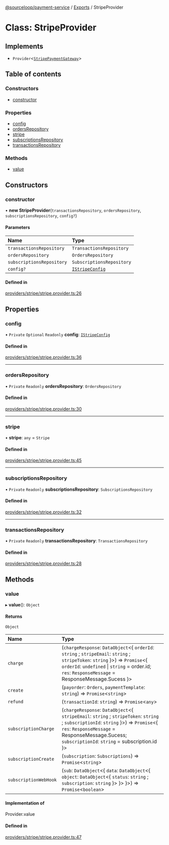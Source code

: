[@sourceloop/payment-service](../README.md) / [Exports](../modules.md) / StripeProvider

# Class: StripeProvider

## Implements

- `Provider`<[`StripePaymentGateway`](../interfaces/StripePaymentGateway.md)\>

## Table of contents

### Constructors

- [constructor](StripeProvider.md#constructor)

### Properties

- [config](StripeProvider.md#config)
- [ordersRepository](StripeProvider.md#ordersrepository)
- [stripe](StripeProvider.md#stripe)
- [subscriptionsRepository](StripeProvider.md#subscriptionsrepository)
- [transactionsRepository](StripeProvider.md#transactionsrepository)

### Methods

- [value](StripeProvider.md#value)

## Constructors

### constructor

• **new StripeProvider**(`transactionsRepository`, `ordersRepository`, `subscriptionsRepository`, `config?`)

#### Parameters

| Name | Type |
| :------ | :------ |
| `transactionsRepository` | `TransactionsRepository` |
| `ordersRepository` | `OrdersRepository` |
| `subscriptionsRepository` | `SubscriptionsRepository` |
| `config?` | [`IStripeConfig`](../interfaces/IStripeConfig.md) |

#### Defined in

[providers/stripe/stripe.provider.ts:26](https://github.com/sourcefuse/loopback4-microservice-catalog/blob/089fc2dc0/services/payment-service/src/providers/stripe/stripe.provider.ts#L26)

## Properties

### config

• `Private` `Optional` `Readonly` **config**: [`IStripeConfig`](../interfaces/IStripeConfig.md)

#### Defined in

[providers/stripe/stripe.provider.ts:36](https://github.com/sourcefuse/loopback4-microservice-catalog/blob/089fc2dc0/services/payment-service/src/providers/stripe/stripe.provider.ts#L36)

___

### ordersRepository

• `Private` `Readonly` **ordersRepository**: `OrdersRepository`

#### Defined in

[providers/stripe/stripe.provider.ts:30](https://github.com/sourcefuse/loopback4-microservice-catalog/blob/089fc2dc0/services/payment-service/src/providers/stripe/stripe.provider.ts#L30)

___

### stripe

• **stripe**: `any` = `Stripe`

#### Defined in

[providers/stripe/stripe.provider.ts:45](https://github.com/sourcefuse/loopback4-microservice-catalog/blob/089fc2dc0/services/payment-service/src/providers/stripe/stripe.provider.ts#L45)

___

### subscriptionsRepository

• `Private` `Readonly` **subscriptionsRepository**: `SubscriptionsRepository`

#### Defined in

[providers/stripe/stripe.provider.ts:32](https://github.com/sourcefuse/loopback4-microservice-catalog/blob/089fc2dc0/services/payment-service/src/providers/stripe/stripe.provider.ts#L32)

___

### transactionsRepository

• `Private` `Readonly` **transactionsRepository**: `TransactionsRepository`

#### Defined in

[providers/stripe/stripe.provider.ts:28](https://github.com/sourcefuse/loopback4-microservice-catalog/blob/089fc2dc0/services/payment-service/src/providers/stripe/stripe.provider.ts#L28)

## Methods

### value

▸ **value**(): `Object`

#### Returns

`Object`

| Name | Type |
| :------ | :------ |
| `charge` | (`chargeResponse`: `DataObject`<{ `orderId`: `string` ; `stripeEmail`: `string` ; `stripeToken`: `string`  }\>) => `Promise`<{ `orderId`: `undefined` \| `string` = order.id; `res`: `ResponseMessage` = ResponseMessage.Sucess }\> |
| `create` | (`payorder`: `Orders`, `paymentTemplate`: `string`) => `Promise`<`string`\> |
| `refund` | (`transactionId`: `string`) => `Promise`<`any`\> |
| `subscriptionCharge` | (`chargeResponse`: `DataObject`<{ `stripeEmail`: `string` ; `stripeToken`: `string` ; `subscriptionId`: `string`  }\>) => `Promise`<{ `res`: `ResponseMessage` = ResponseMessage.Sucess; `subscriptionId`: `string` = subscription.id }\> |
| `subscriptionCreate` | (`subscription`: `Subscriptions`) => `Promise`<`string`\> |
| `subscriptionWebHook` | (`sub`: `DataObject`<{ `data`: `DataObject`<{ `object`: `DataObject`<{ `status`: `string` ; `subscription`: `string`  }\>  }\>  }\>) => `Promise`<`boolean`\> |

#### Implementation of

Provider.value

#### Defined in

[providers/stripe/stripe.provider.ts:47](https://github.com/sourcefuse/loopback4-microservice-catalog/blob/089fc2dc0/services/payment-service/src/providers/stripe/stripe.provider.ts#L47)
